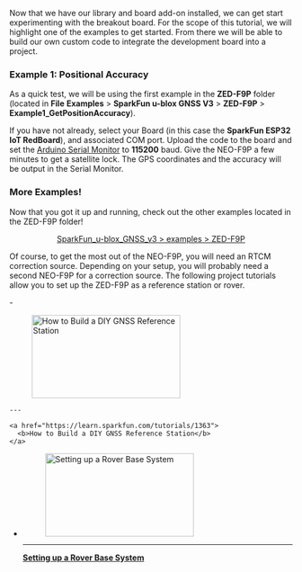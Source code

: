 Now that we have our library and board add-on installed, we can get start experimenting with the breakout board. For the scope of this tutorial, we will highlight one of the examples to get started. From there we will be able to build our own custom code to integrate the development board into a project.



### Example 1: Positional Accuracy

As a quick test, we will be using the first example in the **ZED-F9P** folder (located in **File** **Examples** > **SparkFun u-blox GNSS V3** > **ZED-F9P** > **Example1_GetPositionAccuracy**).

If you have not already, select your Board (in this case the **SparkFun ESP32 IoT RedBoard**), and associated COM port. Upload the code to the board and set the [Arduino Serial Monitor](https://learn.sparkfun.com/tutorials/terminal-basics/all#arduino-serial-monitor-windows-mac-linux) to **115200** baud. Give the NEO-F9P a few minutes to get a satellite lock. The GPS coordinates and the accuracy will be output in the Serial Monitor.



### More Examples!

Now that you got it up and running, check out the other examples located in the ZED-F9P folder!

<div style="text-align: center"><a href="https://github.com/sparkfun/SparkFun_u-blox_GNSS_v3/tree/main/examples/ZED-F9P" target="github_gnss_v3" class="md-button">SparkFun_u-blox_GNSS_v3 > examples > ZED-F9P</a></div>

Of course, to get the most out of the NEO-F9P, you will need an RTCM correction source. Depending on your setup, you will probably need a second NEO-F9P for a correction source. The following project tutorials allow you to set up the ZED-F9P as a reference station or rover.

<div class="grid cards hide col-4" markdown>
<!-- ----------WHITE SPACE BETWEEN GRID CARDS---------- -->
-   <a href="https://learn.sparkfun.com/tutorials/1363">
      <figure markdown>
        <img src="https://cdn.sparkfun.com/assets/learn_tutorials/1/3/6/3/Roof_Enclosure.jpg" style="width:264px; height:148px; object-fit:contain;" alt="How to Build a DIY GNSS Reference Station">
      </figure>
    </a>

    ---

    <a href="https://learn.sparkfun.com/tutorials/1363">
      <b>How to Build a DIY GNSS Reference Station</b>
    </a>
<!-- ----------WHITE SPACE BETWEEN GRID CARDS---------- -->
-   <a href="https://learn.sparkfun.com/tutorials/1363">
      <figure markdown>
        <img src="https://cdn.sparkfun.com/assets/learn_tutorials/1/3/6/2/GNSS_RTK_DIY_Surveying_Tutorial.jpg" style="width:264px; height:148px; object-fit:contain;" alt="Setting up a Rover Base System">
      </figure>
    </a>

    ---

    <a href="https://learn.sparkfun.com/tutorials/1363">
      <b>Setting up a Rover Base System</b>
    </a>
<!-- ----------WHITE SPACE BETWEEN GRID CARDS---------- -->

